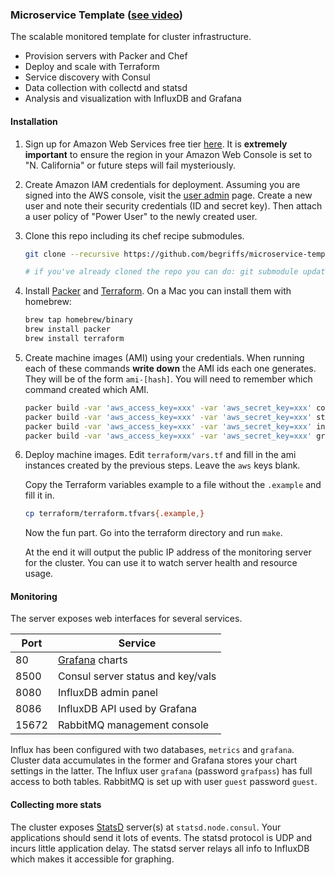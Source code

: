 ### Microservice Template ([see video](foo))

The scalable monitored template for cluster infrastructure.

* Provision servers with Packer and Chef
* Deploy and scale with Terraform
* Service discovery with Consul
* Data collection with collectd and statsd
* Analysis and visualization with InfluxDB and Grafana

#### Installation

1. Sign up for Amazon Web Services free tier [here](http://aws.amazon.com/free/).
    It is **extremely important** to ensure the region in your
    Amazon Web Console is set to "N. California" or future steps
    will fail mysteriously.
2. Create Amazon IAM credentials for deployment.
    Assuming you are signed into the AWS console, visit the [user
    admin](https://console.aws.amazon.com/iam/home#users) page. Create
    a new user and note their security credentials (ID and secret key).
    Then attach a user policy of "Power User" to the newly created user.

3. Clone this repo including its chef recipe submodules.
    ```bash
    git clone --recursive https://github.com/begriffs/microservice-template.git

    # if you've already cloned the repo you can do: git submodule update --init
    ```

4. Install <a href="https://www.packer.io/" target="_blank">Packer</a> and
    <a href="https://www.terraform.io/" target="_blank">Terraform</a>. On a
    Mac you can install them with homebrew:
    ```bash
    brew tap homebrew/binary
    brew install packer
    brew install terraform
    ```

5. Create machine images (AMI) using your credentials.
    When running each of these commands **write down** the AMI ids
    each one generates. They will be of the form `ami-[hash]`. You
    will need to remember which command created which AMI.

    ```bash
    packer build -var 'aws_access_key=xxx' -var 'aws_secret_key=xxx' consul.json
    packer build -var 'aws_access_key=xxx' -var 'aws_secret_key=xxx' statsd.json
    packer build -var 'aws_access_key=xxx' -var 'aws_secret_key=xxx' influx.json
    packer build -var 'aws_access_key=xxx' -var 'aws_secret_key=xxx' grafana.json
    ```

6. Deploy machine images.
    Edit `terraform/vars.tf` and fill in the ami instances created by
    the previous steps. Leave the `aws` keys blank.

    Copy the Terraform variables example to a file without the `.example`
    and fill it in.
    ```bash
    cp terraform/terraform.tfvars{.example,}
    ```

    Now the fun part. Go into the terraform directory and run `make`.

    At the end it will output the public IP address of the monitoring
    server for the cluster. You can use it to watch server health and
    resource usage.

#### Monitoring

The server exposes web interfaces for several services.

Port  | Service
----- | -------------------------------------
80    | [Grafana](http://grafana.org/) charts
8500  | Consul server status and key/vals
8080  | InfluxDB admin panel
8086  | InfluxDB API used by Grafana
15672 | RabbitMQ management console

Influx has been configured with two databases, `metrics` and
`grafana`. Cluster data accumulates in the former and Grafana stores
your chart settings in the latter. The Influx user `grafana` (password
`grafpass`) has full access to both tables. RabbitMQ is set up with
user `guest` password `guest`.

#### Collecting more stats

The cluster exposes [StatsD](https://github.com/etsy/statsd/)
server(s) at `statsd.node.consul`. Your applications should send
it lots of events. The statsd protocol is UDP and incurs little
application delay. The statsd server relays all info to InfluxDB
which makes it accessible for graphing.
